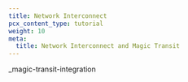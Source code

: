 ```yaml
---
title: Network Interconnect
pcx_content_type: tutorial
weight: 10
meta:
  title: Network Interconnect and Magic Transit
---
```


_magic-transit-integration